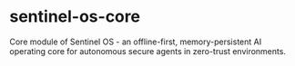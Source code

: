 # sentinel-os-core
Core module of Sentinel OS - an offline-first, memory-persistent AI operating core for autonomous secure agents in zero-trust environments.
